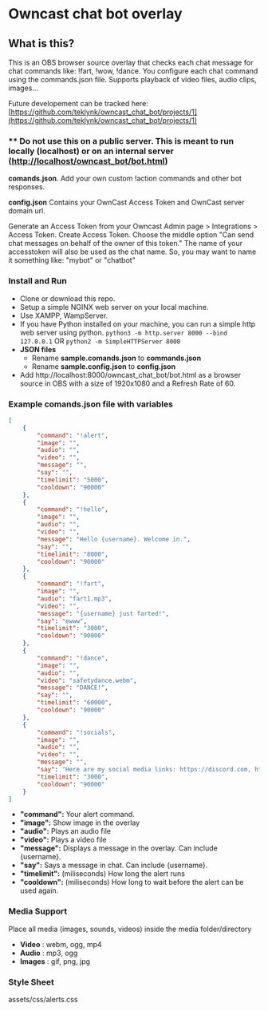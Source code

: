 # Owncast chat bot overlay



## What is this?

This is an OBS browser source overlay that checks each chat message for chat commands like: !fart, !wow, !dance. You configure each chat command using the commands.json file. Supports playback of video files, audio clips, images...

Future developement can be tracked here: [https://github.com/teklynk/owncast_chat_bot/projects/1](https://github.com/teklynk/owncast_chat_bot/projects/1)

### ** Do not use this on a public server. This is meant to run locally (localhost) or on an internal server ([http://localhost/owncast_bot/bot.html](http://localhost/bot.html...))

**comands.json**. Add your own custom !action commands and other bot responses.

**config.json** Contains your OwnCast Access Token and OwnCast server domain url.

Generate an Access Token from your Owncast Admin page > Integrations > Access Token. 
Create Access Token. Choose the middle option "Can send chat messages on behalf of the owner of this token." 
The name of your accesstoken will also be used as the chat name. So, you may want to name it something like: "mybot" or "chatbot"


### Install and Run

- Clone or download this repo.
- Setup a simple NGINX web server on your local machine.
- Use XAMPP, WampServer.
- If you have Python installed on your machine, you can run a simple http web server using python. `python3 -m http.server 8000 --bind 127.0.0.1` OR `python2 -m SimpleHTTPServer 8000`
- **JSON files**
  - Rename **sample.comands.json** to **commands.json**
  - Rename **sample.config.json** to **config.json**
- Add http://localhost:8000/owncast_chat_bot/bot.html as a browser source in OBS with a size of 1920x1080 and a Refresh Rate of 60.

### Example comands.json file with variables
```json
[
    {
        "command": "!alert",
        "image": "",
        "audio": "",
        "video": "",
        "message": "",
        "say": "",
        "timelimit": "5000",
    	"cooldown": "90000"
    },
    {
        "command": "!hello",
        "image": "",
        "audio": "",
        "video": "",
        "message": "Hello {username}. Welcome in.",
        "say": "",
        "timelimit": "8000",
    	"cooldown": "90000"
    },
    {
        "command": "!fart",
        "image": "",
        "audio": "fart1.mp3",
        "video": "",
        "message": "{username} just farted!",
        "say": "ewww",
        "timelimit": "3000",
    	"cooldown": "90000"
    },
    {
        "command": "!dance",
        "image": "",
        "audio": "",
        "video": "safetydance.webm",
        "message": "DANCE!",
        "say": "",
        "timelimit": "60000",
    	"cooldown": "90000"
    },
    {
        "command": "!socials",
        "image": "",
        "audio": "",
        "video": "",
        "message": "",
        "say": "Here are my social media links: https://discord.com, https://mastodon.social",
        "timelimit": "3000",
    	"cooldown": "90000"
    }
]
```

- **"command":** Your alert command.
- **"image":** Show image in the overlay
- **"audio":** Plays an audio file
- **"video":** Plays a video file
- **"message":** Displays a message in the overlay. Can include {username}.
- **"say":** Says a message in chat. Can include {username}.
- **"timelimit":** (miliseconds) How long the alert runs
- **"cooldown":** (miliseconds) How long to wait before the alert can be used again.

### Media Support
Place all media (images, sounds, videos) inside the media folder/directory

- **Video** : webm, ogg, mp4
- **Audio** : mp3, ogg
- **Images** : gif, png, jpg

### Style Sheet

assets/css/alerts.css
